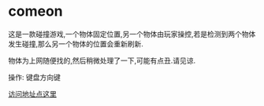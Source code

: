 # comeon
  这是一款碰撞游戏,一个物体固定位置,另一个物体由玩家操控,若是检测到两个物体发生碰撞,那么另一个物体的位置会重新刷新.
  
  物体为上网随便找的,然后稍微处理了一下,可能有点丑.请见谅.
  
  操作: 键盘方向键
  
   <a href="https://les-lee.github.io/MyToy/comeon/">访问地址点这里</a>
